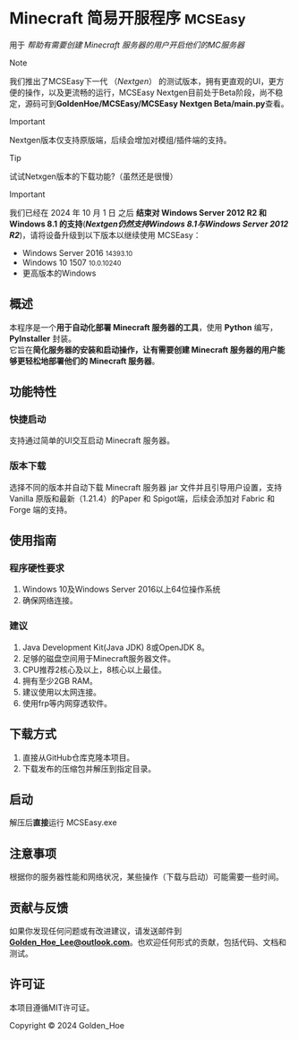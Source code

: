 # Minecraft 简易开服程序  <small>MCSEasy</small>

用于 *帮助有需要创建 Minecraft 服务器的用户开启他们的MC服务器*
> [!NOTE]
> 我们推出了MCSEasy下一代 （*Nextgen*） 的测试版本，拥有更直观的UI，更方便的操作，以及更流畅的运行，MCSEasy Nextgen目前处于Beta阶段，尚不稳定，源码可到**GoldenHoe/MCSEasy/MCSEasy Nextgen Beta/main.py**查看。

> [!IMPORTANT]
> Nextgen版本仅支持原版端，后续会增加对模组/插件端的支持。

> [!TIP]
> 试试Netxgen版本的下载功能?（虽然还是很慢）

> [!IMPORTANT]
> 我们已经在 2024 年 10 月 1 日 之后 **结束对 Windows Server 2012 R2 和 Windows 8.1 的支持**(***Nextgen仍然支持Windows 8.1与Windows Server 2012 R2***)，请将设备升级到以下版本以继续使用 MCSEasy：<br>
> - Windows Server 2016 <small>14393.10</small><br/>
> - Windows 10 1507 <small>10.0.10240</small>
> - 更高版本的Windows

## 概述

本程序是一个**用于自动化部署 Minecraft 服务器的工具**，使用 **Python** 编写，**PyInstaller** 封装。
<br>它旨在**简化服务器的安装和启动操作，让有需要创建 Minecraft 服务器的用户能够更轻松地部署他们的 Minecraft 服务器**。

## 功能特性

### 快捷启动
支持通过简单的UI交互启动 Minecraft 服务器。

### 版本下载
选择不同的版本并自动下载 Minecraft 服务器 jar 文件并且引导用户设置，支持 Vanilla 原版和最新（1.21.4）的Paper 和 Spigot端，后续会添加对 Fabric 和 Forge 端的支持。

## 使用指南
### 程序硬性要求
1. Windows 10及Windows Server 2016以上64位操作系统
2. 确保网络连接。

### 建议
1. Java Development Kit(Java JDK) 8或OpenJDK 8。
2. 足够的磁盘空间用于Minecraft服务器文件。
3. CPU推荐2核心及以上，8核心以上最佳。
4. 拥有至少2GB RAM。
5. 建议使用以太网连接。
6. 使用frp等内网穿透软件。

## 下载方式
1. 直接从GitHub仓库克隆本项目。
2. 下载发布的压缩包并解压到指定目录。

## 启动

解压后**直接**运行 MCSEasy.exe

## 注意事项

根据你的服务器性能和网络状况，某些操作（下载与启动）可能需要一些时间。

## 贡献与反馈

如果你发现任何问题或有改进建议，请发送邮件到**Golden_Hoe_Lee@outlook.com**。也欢迎任何形式的贡献，包括代码、文档和测试。

## 许可证

本项目遵循MIT许可证。

Copyright © 2024 Golden_Hoe

